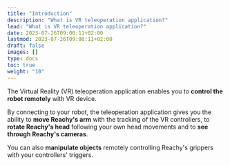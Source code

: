 ```yaml
---
title: "Introduction"
description: "What is VR teleoperation application?"
lead: "What is VR teleoperation application?"
date: 2023-07-26T09:00:11+02:00
lastmod: 2023-07-26T09:00:11+02:00
draft: false
images: []
type: docs
toc: true
weight: "10"
---
```


The Virtual Reality (VR) teleoperation application enables you to **control the robot remotely** with VR device.  

By connecting to your robot, the teleoperation application gives you the ability to **move Reachy's arm** with the tracking of the VR controllers, to **rotate Reachy's head** following your own head movements and to **see through Reachy's cameras**.  

You can also **manipulate objects** remotely controlling Reachy's grippers with your controllers' triggers.  

